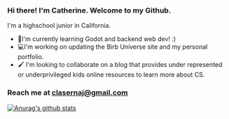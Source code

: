 ### Hi there! I'm Catherine. Welcome to my Github.
I'm a highschool junior in California. 
* 📖I'm currently learning Godot and backend web dev! :)
* 💻I'm working on updating the Birb Universe site and my personal portfolio.
* 🖌 I'm looking to collaborate on a blog that provides under represented or underprivileged kids online resources to learn more about CS.

### Reach me at clasernaj@gmail.com 

[![Anurag's github stats](https://github-readme-stats.vercel.app/api?username=cjlaserna&theme=cobalt)](https://github.com/anuraghazra/github-readme-stats)
